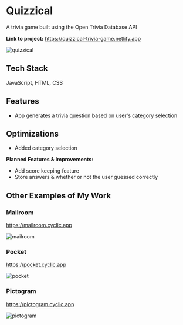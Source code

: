 
# Quizzical

A trivia game built using the Open Trivia Database API

**Link to project:** https://quizzical-trivia-game.netlify.app

![quizzical](https://user-images.githubusercontent.com/101529105/195210548-f03bd0b1-1d43-4290-9524-ddda4b39ad38.png)

## Tech Stack

JavaScript, HTML, CSS

## Features

- App generates a trivia question based on user's category selection

## Optimizations

- Added category selection

**Planned Features & Improvements:**

- Add score keeping feature
- Store answers & whether or not the user guessed correctly

## Other Examples of My Work

### Mailroom
https://mailroom.cyclic.app

![mailroom](https://user-images.githubusercontent.com/101529105/195210453-8e22e1aa-7ca3-45c4-a6ed-f1e0356a8446.png)

### Pocket
https://pocket.cyclic.app

![pocket](https://user-images.githubusercontent.com/101529105/195210460-e410528f-fb0b-46e6-bb10-47c161abf211.png)

### Pictogram
https://pictogram.cyclic.app

![pictogram](https://user-images.githubusercontent.com/101529105/195210455-ab5c70c2-b8fa-476b-af57-7b7d59b05185.png)

